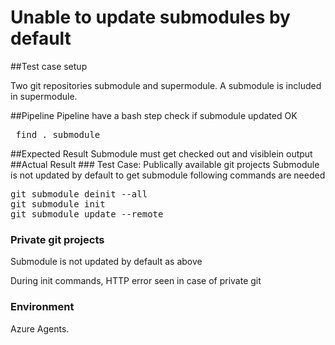 # Unable to update submodules by default


##Test case setup

Two git repositories submodule and supermodule.
A submodule is included in supermodule.

##Pipeline
Pipeline have a bash step check if submodule updated OK
<pre> find . submodule </pre
>
##Expected Result
Submodule must get checked out and visiblein output

##Actual Result

### Test Case: Publically available git projects
Submodule is not updated by default
to get submodule following commands are needed

<pre>git submodule deinit --all
git submodule init 
git submodule update --remote</pre>

### Private git projects 
Submodule is not updated by default as above

During init commands, HTTP error seen in case of private git

### Environment 
Azure Agents.


